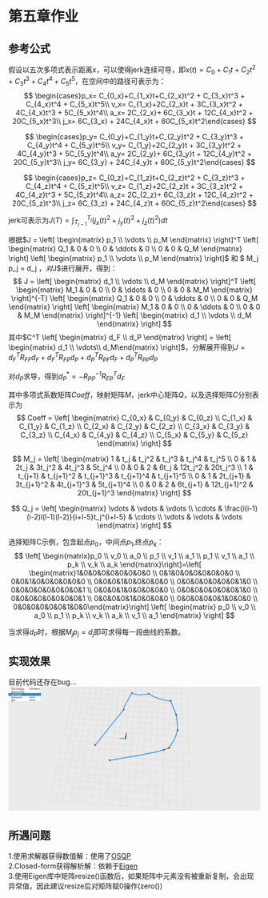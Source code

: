 # 第五章作业
## 参考公式
假设以五次多项式表示距离$x$，可以使得jerk连续可导，即$x(t) = C_0 + C_1t + C_2 t^2 + C_3 t^3 + C_4 t^4 + C_5 t^5$，在空间中的路径可表示为：
$$
\begin{cases}p_x= C_{0_x}+C_{1_x}t+C_{2_x}t^2 + C_{3_x}t^3 + C_{4_x}t^4 + C_{5_x}t^5\\ v_x= C_{1_x}+2C_{2_x}t + 3C_{3_x}t^2 + 4C_{4_x}t^3 + 5C_{5_x}t^4\\ a_x= 2C_{2_x}+ 6C_{3_x}t + 12C_{4_x}t^2 + 20C_{5_x}t^3\\ j_x= 6C_{3_x} + 24C_{4_x}t + 60C_{5_x}t^2\end{cases}
$$

$$
\begin{cases}p_y= C_{0_y}+C_{1_y}t+C_{2_y}t^2 + C_{3_y}t^3 + C_{4_y}t^4 + C_{5_y}t^5\\ v_y= C_{1_y}+2C_{2_y}t + 3C_{3_y}t^2 + 4C_{4_y}t^3 + 5C_{5_y}t^4\\ a_y= 2C_{2_y}+ 6C_{3_y}t + 12C_{4_y}t^2 + 20C_{5_y}t^3\\ j_y= 6C_{3_y} + 24C_{4_y}t + 60C_{5_y}t^2\end{cases}
$$


$$
\begin{cases}p_z= C_{0_z}+C_{1_z}t+C_{2_z}t^2 + C_{3_z}t^3 + C_{4_z}t^4 + C_{5_z}t^5\\ v_z= C_{1_z}+2C_{2_z}t + 3C_{3_z}t^2 + 4C_{4_z}t^3 + 5C_{5_z}t^4\\ a_z= 2C_{2_z}+ 6C_{3_z}t + 12C_{4_z}t^2 + 20C_{5_z}t^3\\ j_z= 6C_{3_z} + 24C_{4_z}t + 60C_{5_z}t^2\end{cases}
$$

jerk可表示为$J(T) = \int_{T_{j-1}}^{T_j}(j_x(t)^2 + j_y(t)^2+j_z(t)^2 )dt$

根据$J = \left[ \begin{matrix} p_1 \\ \vdots \\ p_M \end{matrix} \right]^T  \left[ \begin{matrix} Q_1 & 0 & 0 \\ 0 & \ddots & 0 \\ 0 & 0 & Q_M \end{matrix} \right]  \left[ \begin{matrix} p_1 \\ \vdots \\ p_M \end{matrix} \right]$ 和 $ M_j p_j = d_j $，对$J$进行展开，得到：
$$
J = \left[ \begin{matrix} d_1 \\ \vdots \\ d_M \end{matrix} \right]^T \left[ \begin{matrix} M_1 & 0 & 0 \\ 0 & \ddots & 0 \\ 0 & 0 & M_M \end{matrix} \right]^{-T} \left[ \begin{matrix} Q_1 & 0 & 0 \\ 0 & \ddots & 0 \\ 0 & 0 & Q_M \end{matrix} \right] \left[ \begin{matrix} M_1 & 0 & 0 \\ 0 & \ddots & 0 \\ 0 & 0 & M_M \end{matrix} \right]^{-1} \left[ \begin{matrix} d_1 \\ \vdots \\ d_M \end{matrix} \right]
$$
其中$C^T \left[ \begin{matrix} d_F \\ d_P \end{matrix} \right] = \left[ \begin{matrix} d_1 \\ \vdots\\ d_M\end{matrix} \right]$，分解展开得到$J = d_F^TR_{FF}d_F + d_F^TR_{FP}d_P + d_P^TR_{PF}d_F + d_P^TR_{PP}d_P$

对$d_P$求导，得到$d_P^* = -R_{PP}^{-1}R_{FP}^Td_F$

其中多项式系数矩阵$Coeff$，映射矩阵$M$，jerk中心矩阵$Q$，以及选择矩阵$C$分别表示为
$$
Coeff = \left[ \begin{matrix} C_{0_x} & C_{0_y} & C_{0_z} \\ C_{1_x} & C_{1_y} & C_{1_z}  \\ C_{2_x} & C_{2_y} & C_{2_z} \\ C_{3_x} & C_{3_y} & C_{3_z} \\ C_{4_x} & C_{4_y} & C_{4_z} \\ C_{5_x} & C_{5_y} & C_{5_z}  \end{matrix} \right]
$$

$$
M_j = \left[ \begin{matrix} 1 & t_j & t_j^2 & t_j^3 & t_j^4 & t_j^5  \\ 0 & 1 & 2t_j & 3t_j^2 & 4t_j^3 & 5t_j^4   \\ 0 & 0 & 2 & 6t_j & 12t_j^2 & 20t_j^3  \\ 1 & t_{j+1} & t_{j+1}^2 & t_{j+1}^3 & t_{j+1}^4 & t_{j+1}^5  \\ 0 & 1 & 2t_{j+1} & 3t_{j+1}^2 & 4t_{j+1}^3 & 5t_{j+1}^4   \\ 0 & 0 & 2 & 6t_{j+1} & 12t_{j+1}^2 & 20t_{j+1}^3   \end{matrix} \right]
$$

$$
Q_j = \left[ \begin{matrix} \vdots & \vdots & \vdots \\ \cdots & \frac{i(i-1)(i-2)l(l-1)(l-2)}{i+l-5}t_j^{i+l-5} & \cdots \\ \vdots & \vdots & \vdots \end{matrix} \right]
$$

选择矩阵C示例，包含起点$p_0$，中间点$p_1$,终点$p_k$：  
$$
\left[ \begin{matrix}p_0 \\ v_0 \\ a_0 \\ p_1 \\ v_1 \\ a_1 \\ p_1 \\ v_1 \\ a_1 \\ p_k \\ v_k \\ a_k \end{matrix}\right]=\left[ \begin{matrix}1&0&0&0&0&0&0&0&0 \\ 0&1&0&0&0&0&0&0&0 \\ 0&0&1&0&0&0&0&0&0 \\ 0&0&0&1&0&0&0&0&0 \\ 0&0&0&0&0&0&0&1&0 \\ 0&0&0&0&0&0&0&0&1 \\ 0&0&0&1&0&0&0&0&0 \\ 0&0&0&0&0&0&0&1&0 \\ 0&0&0&0&0&0&0&0&1 \\ 0&0&0&0&1&0&0&0&0 \\ 0&0&0&0&0&1&0&0&0 \\ 0&0&0&0&0&0&1&0&0\end{matrix}\right] \left[ \begin{matrix} p_0  \\ v_0  \\ a_0 \\ p_1 \\ p_k \\ v_k \\ a_k \\ v_1 \\ a_1  \end{matrix} \right]
$$

当求得$d_P$时，根据$M_jp_j = d_j$即可求得每一段曲线的系数。


## 实现效果
目前代码还存在bug...
![运行结果](./pic/result.jpg "算法运行结果")



## 所遇问题
1.使用求解器获得数值解：使用了[OSQP](https://osqp.org/)  
2.Closed-form获得解析解：依赖于[Eigen](https://blog.csdn.net/s12k39/article/details/108381018)  
3.使用Eigen库中矩阵resize()函数后，如果矩阵中元素没有被重新复制，会出现异常值，因此建议resize后对矩阵赋0操作(zero())

